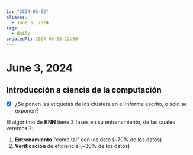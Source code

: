 ```yaml
---
id: "2024-06-03"
aliases:
  - June 3, 2024
tags:
  - daily
createdAt: 2024-06-03 12:00
---
```


# June 3, 2024

## Introducción a ciencia de la computación

- [x] ¿Se ponen las etiquetas de los clusters en el informe escrito, o solo se exponen?

El algoritmo de **KNN** tiene 3 fases en su entrenamiento, de las cuales veremos 2:

1. **Entrenamiento** "como tal" con los dato (~70% de los datos)
2. **Verificación** de eficiencia (~30% de los datos)
